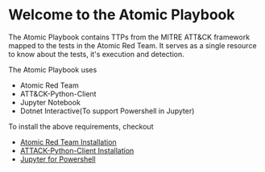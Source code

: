 Welcome to the Atomic Playbook
============================

The Atomic Playbook contains TTPs from the MITRE ATT&CK framework mapped to the tests in the Atomic Red Team. It serves as a single resource to know about the tests, it's execution and detection. 


The Atomic Playbook uses 
- Atomic Red Team
- ATT&CK-Python-Client
- Jupyter Notebook
- Dotnet Interactive(To support Powershell in Jupyter)

To install the above requirements, checkout
- [Atomic Red Team Installation](https://github.com/redcanaryco/invoke-atomicredteam/wiki/Installing-Atomic-Red-Team)
- [ATTACK-Python-Client Installation](https://github.com/hunters-forge/ATTACK-Python-Client)
- [Jupyter for Powershell](https://github.com/dotnet/interactive/blob/master/docs/NotebooksLocalExperience.md)
